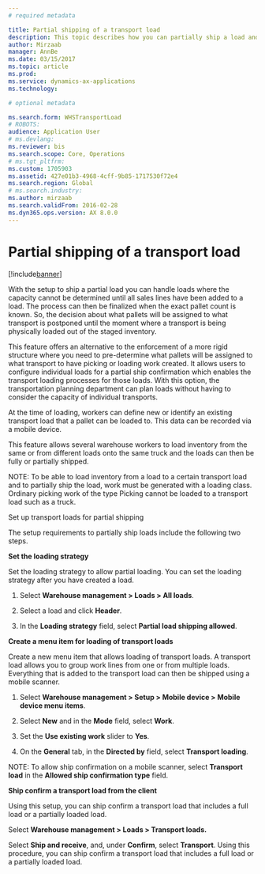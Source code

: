 ```yaml
---
# required metadata

title: Partial shipping of a transport load
description: This topic describes how you can partially ship a load and postpone the planning of capacity for the load.
author: Mirzaab
manager: AnnBe
ms.date: 03/15/2017
ms.topic: article
ms.prod: 
ms.service: dynamics-ax-applications
ms.technology: 

# optional metadata

ms.search.form: WHSTransportLoad
# ROBOTS: 
audience: Application User
# ms.devlang: 
ms.reviewer: bis
ms.search.scope: Core, Operations
# ms.tgt_pltfrm: 
ms.custom: 1705903
ms.assetid: 427e01b3-4968-4cff-9b85-1717530f72e4
ms.search.region: Global
# ms.search.industry: 
ms.author: mirzaab
ms.search.validFrom: 2016-02-28
ms.dyn365.ops.version: AX 8.0.0
---
```


# Partial shipping of a transport load

[!include[banner](../includes/banner.md)]


With the setup to ship a partial load you can handle loads where the capacity
cannot be determined until all sales lines have been added to a load. The
process can then be finalized when the exact pallet count is known. So, the
decision about what pallets will be assigned to what transport is postponed
until the moment where a transport is being physically loaded out of the staged
inventory.

This feature offers an alternative to the enforcement of a more rigid structure
where you need to pre-determine what pallets will be assigned to what transport
to have picking or loading work created. It allows users to configure individual
loads for a partial ship confirmation which enables the transport loading
processes for those loads. With this option, the transportation planning
department can plan loads without having to consider the capacity of individual
transports.

At the time of loading, workers can define new or identify an existing transport
load that a pallet can be loaded to. This data can be recorded via a mobile
device.

This feature allows several warehouse workers to load inventory from the same or
from different loads onto the same truck and the loads can then be fully or
partially shipped.

NOTE: To be able to load inventory from a load to a certain transport load and
to partially ship the load, work must be generated with a loading class.
Ordinary picking work of the type Picking cannot be loaded to a transport load
such as a truck.

Set up transport loads for partial shipping

The setup requirements to partially ship loads include the following two steps.

**Set the loading strategy**

Set the loading strategy to allow partial loading. You can set the loading
strategy after you have created a load.

1.  Select **Warehouse management \> Loads \> All loads**.

2.  Select a load and click **Header**.

3.  In the **Loading strategy** field, select **Partial load shipping allowed**.

**Create a menu item for loading of transport loads**

Create a new menu item that allows loading of transport loads. A transport load
allows you to group work lines from one or from multiple loads. Everything that
is added to the transport load can then be shipped using a mobile scanner.

1.  Select **Warehouse management \> Setup \> Mobile device \> Mobile device
    menu items**.

2.  Select **New** and in the **Mode** field, select **Work**.

3.  Set the **Use existing work** slider to **Yes**.

4.  On the **General** tab, in the **Directed by** field, select **Transport
    loading**.

NOTE: To allow ship confirmation on a mobile scanner, select **Transport load**
in the **Allowed ship confirmation type** field.

**Ship confirm a transport load from the client**

Using this setup, you can ship confirm a transport load that includes a full
load or a partially loaded load.

Select **Warehouse management \> Loads \> Transport loads.**

Select **Ship and receive**, and, under **Confirm**, select **Transport**. Using
this procedure, you can ship confirm a transport load that includes a full load
or a partially loaded load.
